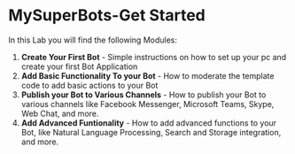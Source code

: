 
# MySuperBots-Get Started

In this Lab you will find the following Modules:

1. **Create Your First Bot** - Simple instructions on how to set up your pc and create your first Bot Application
1. **Add Basic Functionality To your Bot** - How to moderate the template code to add basic actions to your Bot
1. **Publish your Bot to Various Channels** - How to publish your Bot to various channels like Facebook Messenger, Microsoft Teams, Skype, Web Chat, and more.
1. **Add Advanced Funtionality** - How to add advanced functions to your Bot, like Natural Language Processing, Search and Storage integration, and more. 


